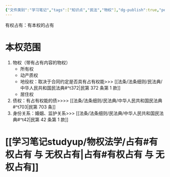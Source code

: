 ```yaml
---
{"文件类别":"学习笔记","tags":["知识点","民法","物权"],"dg-publish":true,"permalink":"/学习笔记studyup/物权法学/有权占有/","dgPassFrontmatter":true,"created":"2024-10-11T10:33:57.364+08:00","updated":"2024-12-01T15:00:26.135+08:00"}
---
```


有权占有：有本权的占有
# 本权范围
1. 物权（带有占有内容的物权）
	- 所有权
	- 动产质权
	- 地役权：取决于合同约定是否具有占有权能>>> [[法条/法条细则/民法典/中华人民共和国民法典#^t372\|民第 372 条第 1 款]]
	- 居住权
2. 债权：有占有权能的债>>>> [[法条/法条细则/民法典/中华人民共和国民法典#^t703\|民第 703 条]]
3. 身份关系：婚姻、监护关系>>> [[法条/法条细则/民法典/中华人民共和国民法典#^t42\|民第 42 条第 1 款]]
# [[学习笔记studyup/物权法学/占有#有权占有 与 无权占有\|占有#有权占有 与 无权占有]]

